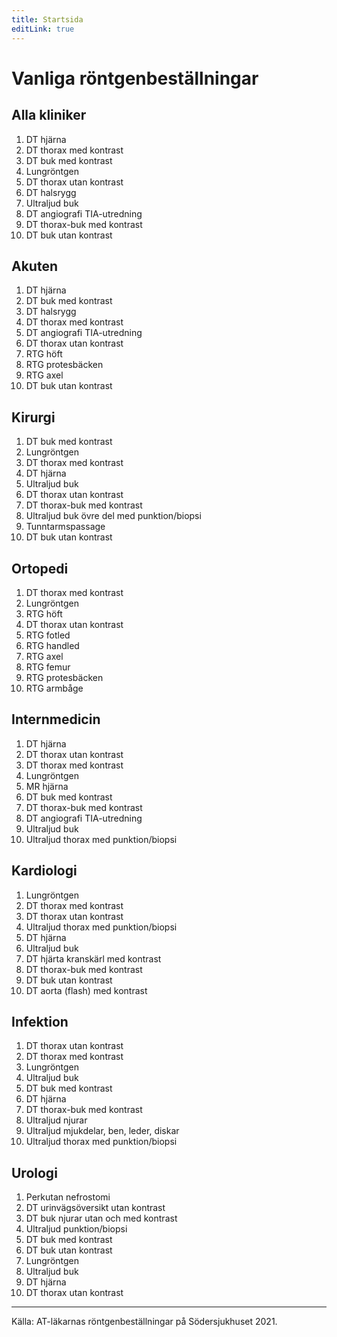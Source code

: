 ```yaml
---
title: Startsida
editLink: true
---
```


# Vanliga röntgenbeställningar
## Alla kliniker
1. DT hjärna
2. DT thorax med kontrast
3. DT buk med kontrast 
4. Lungröntgen
5. DT thorax utan kontrast
6. DT halsrygg 
7. Ultraljud buk 
8. DT angiografi TIA-utredning
9. DT thorax-buk med kontrast
10. DT buk utan kontrast

## Akuten
1. DT hjärna
2. DT buk med kontrast
3. DT halsrygg
4. DT thorax med kontrast
5. DT angiografi TIA-utredning
6. DT thorax utan kontrast
7. RTG höft
8. RTG protesbäcken
9. RTG axel
10. DT buk utan kontrast

## Kirurgi
1. DT buk med kontrast
2. Lungröntgen
3. DT thorax med kontrast
4. DT hjärna
5. Ultraljud buk
6. DT thorax utan kontrast
7. DT thorax-buk med kontrast
8. Ultraljud buk övre del med punktion/biopsi
9. Tunntarmspassage
10. DT buk utan kontrast

## Ortopedi
1. DT thorax med kontrast
2. Lungröntgen
3. RTG höft
4. DT thorax utan kontrast
5. RTG fotled
6. RTG handled
7. RTG axel
8. RTG femur
9. RTG protesbäcken
10. RTG armbåge

## Internmedicin
1. DT hjärna
2. DT thorax utan kontrast
3. DT thorax med kontrast
4. Lungröntgen
5. MR hjärna
6. DT buk med kontrast
7. DT thorax-buk med kontrast
8. DT angiografi TIA-utredning
9. Ultraljud buk
10. Ultraljud thorax med punktion/biopsi

## Kardiologi
1. Lungröntgen
2. DT thorax med kontrast
3. DT thorax utan kontrast
4. Ultraljud thorax med punktion/biopsi
5. DT hjärna
6. Ultraljud buk
7. DT hjärta kranskärl med kontrast
8. DT thorax-buk med kontrast
9. DT buk utan kontrast
10. DT aorta (flash) med kontrast

## Infektion
1. DT thorax utan kontrast
2. DT thorax med kontrast
3. Lungröntgen
4. Ultraljud buk
5. DT buk med kontrast
6. DT hjärna
7. DT thorax-buk med kontrast
8. Ultraljud njurar
9. Ultraljud mjukdelar, ben, leder, diskar
10. Ultraljud thorax med punktion/biopsi

## Urologi
1. Perkutan nefrostomi
2. DT urinvägsöversikt utan kontrast
3. DT buk njurar utan och med kontrast
4. Ultraljud punktion/biopsi
5. DT buk med kontrast
6. DT buk utan kontrast
7. Lungröntgen
8. Ultraljud buk
9. DT hjärna
10. DT thorax utan kontrast

---
Källa: AT-läkarnas röntgenbeställningar på Södersjukhuset 2021.